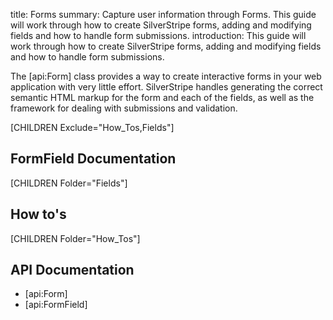 title: Forms
summary: Capture user information through Forms. This guide will work through how to create SilverStripe forms, adding and modifying fields and how to handle form submissions.
introduction: This guide will work through how to create SilverStripe forms, adding and modifying fields and how to handle form submissions.

The [api:Form] class provides a way to create interactive forms in your web application with very little effort. 
SilverStripe handles generating the correct semantic HTML markup for the form and each of the fields, as well as the 
framework for dealing with submissions and validation.

[CHILDREN Exclude="How_Tos,Fields"]

## FormField Documentation

[CHILDREN Folder="Fields"]

## How to's

[CHILDREN Folder="How_Tos"]

## API Documentation

* [api:Form]
* [api:FormField]